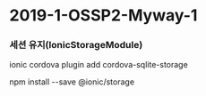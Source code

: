 ﻿2019-1-OSSP2-Myway-1
====================
### 세션 유지(IonicStorageModule)

ionic cordova plugin add cordova-sqlite-storage

npm install --save @ionic/storage
